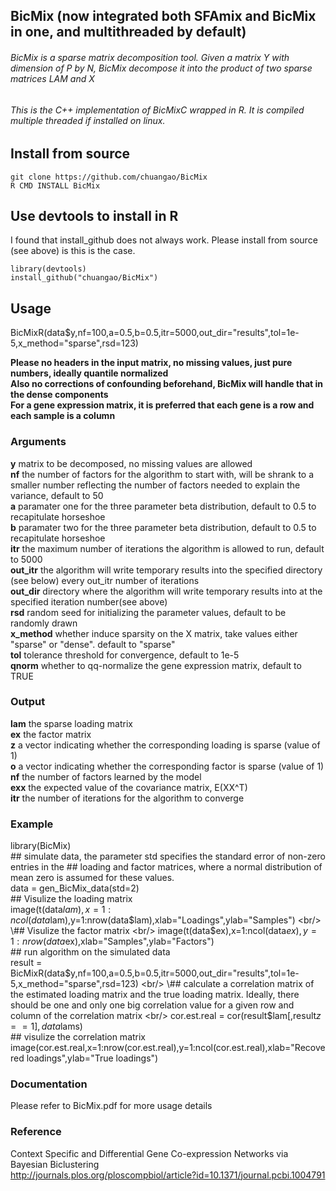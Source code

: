## BicMix (now integrated both SFAmix and BicMix in one, and multithreaded by default)

###### BicMix is a sparse matrix decomposition tool. Given a matrix Y with dimension of P by N, BicMix decompose it into the product of two sparse matrices LAM and X

###### This is the C++ implementation of BicMixC wrapped in R. It is compiled multiple threaded if installed on linux. 

## Install from source

`git clone https://github.com/chuangao/BicMix` <br/>
`R CMD INSTALL BicMix` <br/>

## Use devtools to install in R

I found that install_github does not always work. Please install from source (see above) is this is the case.  

`library(devtools)` <br/>
`install_github("chuangao/BicMix")` <br/>

## Usage

BicMixR(data$y,nf=100,a=0.5,b=0.5,itr=5000,out_dir="results",tol=1e-5,x_method="sparse",rsd=123) <br/>

**Please no headers in the input matrix, no missing values, just pure numbers, ideally quantile normalized** <br/>
**Also no corrections of confounding beforehand, BicMix will handle that in the dense components** <br/>
**For a gene expression matrix, it is preferred that each gene is a row and each sample is a column** <br/> 

### Arguments
**y** matrix to be decomposed, no missing values are allowed <br/>
**nf** the number of factors for the algorithm to start with, will be shrank to a smaller number reflecting the number of factors needed to explain the variance, default to 50 <br/>
**a** paramater one for the three parameter beta distribution, default to 0.5 to recapitulate horseshoe <br/>
**b** paramater two for the three parameter beta distribution, default to 0.5 to recapitulate horseshoe <br/>
**itr** the maximum number of iterations the algorithm is allowed to run, default to 5000 <br/>
**out_itr** the algorithm will write temporary results into the specified directory (see below) every out_itr number of iterations <br/>
**out_dir** directory where the algorithm will write temporary results into at the specified iteration number(see above) <br/>
**rsd** random seed for initializing the parameter values, default to be randomly drawn <br/>
**x_method** whether induce sparsity on the X matrix, take values either "sparse" or "dense". default to "sparse" <br/>
**tol** tolerance threshold for convergence, default to 1e-5 <br/>
**qnorm** whether to qq-normalize the gene expression matrix, default to TRUE <br/>


### Output
**lam** the sparse loading matrix <br/>
**ex** the factor matrix <br/>
**z** a vector indicating whether the corresponding loading is sparse (value of 1) <br/> 
**o** a vector indicating whether the corresponding factor is sparse (value of 1) <br/> 
**nf** the number of factors learned by the model <br/>
**exx** the expected value of the covariance matrix, E(XX^T) <br/>
**itr** the number of iterations for the algorithm to converge <br/>

### Example
library(BicMix)<br/>
\## simulate data, the parameter std specifies the standard error of non-zero entries in the ## loading and factor matrices, where a normal distribution of mean zero is assumed for these values. <br/>
data = gen_BicMix_data(std=2) <br/>
\## Visulize the loading matrix  <br/>
image(t(data$lam),x=1:ncol(data$lam),y=1:nrow(data$lam),xlab="Loadings",ylab="Samples") <br/>
\## Visulize the factor matrix <br/>
image(t(data$ex),x=1:ncol(data$ex),y=1:nrow(data$ex),xlab="Samples",ylab="Factors") <br/>
\## run algorithm on the simulated data <br/>
result = BicMixR(data$y,nf=100,a=0.5,b=0.5,itr=5000,out_dir="results",tol=1e-5,x_method="sparse",rsd=123) <br/>
\## calculate a correlation matrix of the estimated loading matrix and the true loading matrix. Ideally, there should be one and only one big correlation value for a given row and column of the correlation matrix <br/>
cor.est.real = cor(result$lam[,result$z==1],data$lams) <br/>
\## visulize the correlation matrix <br/>
image(cor.est.real,x=1:nrow(cor.est.real),y=1:ncol(cor.est.real),xlab="Recovered loadings",ylab="True loadings") <br/>

### Documentation
Please refer to BicMix.pdf for more usage details <br/>

### Reference
Context Specific and Differential Gene Co-expression Networks via Bayesian Biclustering <br/>
http://journals.plos.org/ploscompbiol/article?id=10.1371/journal.pcbi.1004791



